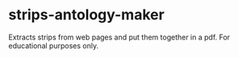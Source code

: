 # strips-antology-maker
Extracts strips from web pages and put them together in a pdf.
For educational purposes only.
